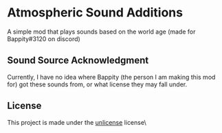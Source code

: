 # Atmospheric Sound Additions
A simple mod that plays sounds based on the world age (made for Bappity#3120 on discord)

## Sound Source Acknowledgment

Currently, I have no idea where Bappity (the person I am making this mod for) got these sounds from, or what license they may fall under.

## License

This project is made under the [unlicense](https://unlicense.org/) license\
